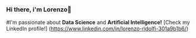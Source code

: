 ### Hi there, i'm Lorenzo👋
#I'm passionate about **Data Science** and __Artificial Intelligence!__
[Check my LinkedIn profile!] (https://www.linkedin.com/in/lorenzo-ridolfi-301a9b1b6/)



<!--
**lorenzoridolfi9/lorenzoridolfi9** is a ✨ _special_ ✨ repository because its `README.md` (this file) appears on your GitHub profile.

Here are some ideas to get you started:

- 🔭 I’m currently working on ...
- 🌱 I’m currently learning ...
- 👯 I’m looking to collaborate on ...
- 🤔 I’m looking for help with ...
- 💬 Ask me about ...
- 📫 How to reach me: ...
- 😄 Pronouns: ...
- ⚡ Fun fact: ...
-->
